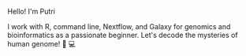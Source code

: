 Hello! I'm Putri

I work with R, command line, Nextflow, and Galaxy for genomics and bioinformatics as a passionate beginner. Let's decode the mysteries of human genome! 🧬 💻

<!---
putriimnida/putriimnida is a ✨ special ✨ repository because its `README.md` (this file) appears on your GitHub profile.
You can click the Preview link to take a look at your changes.
--->
